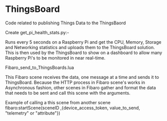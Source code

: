 # ThingsBoard
Code related to publishing Things Data to the ThingsBaord


Create get_pi_health_stats.py:-

Runs every 5 seconds on a Raspberry Pi and get the CPU, Memory, Storage and Networking statistics and uploads them to the ThingsBoard solution.
This is then used by the ThingsBoard to show on a dashboard to allow many Raspberry Pi's to be monitored in near real-time.


Fibaro_send_to_ThingsBoards.lua

This Fibaro scene receives the data, one message at a time and sends it to ThingsBoard. Because the HTTP process in Fibaro scene's works in Asynchronous fashion, other scenes in Fibaro gather and format the data that needs to be sent and call this scene with the arguments.

Example of calling a this scene from another scene  fibaro:startScene(sceneID ,{device_access_token, value_to_send, "telemetry" or "attribute"}) 
